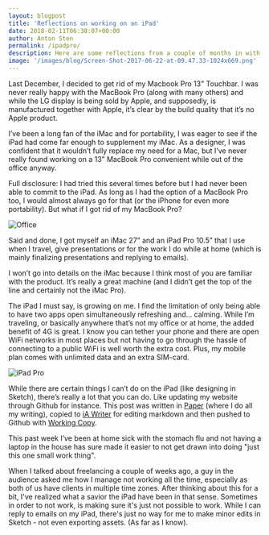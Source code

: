 ```yaml
---
layout: blogpost
title: 'Reflections on working on an iPad'
date: 2018-02-11T06:38:07+00:00
author: Anton Sten
permalink: /ipadpro/
description: Here are some reflections from a couple of months in with the iPad Pro as my travel companion.
image: '/images/blog/Screen-Shot-2017-06-22-at-09.47.33-1024x669.png'
---
```

Last December, I decided to get rid of my Macbook Pro 13" Touchbar. I was never really happy with the MacBook Pro (along with many others) and while the LG display is being sold by Apple, and supposedly, is manufactured together with Apple, it’s clear by the build quality that it’s no Apple product.

I’ve been a long fan of the iMac and for portability, I was eager to see if the iPad had come far enough to supplement my iMac. As a designer, I was confident that it wouldn’t fully replace my need for a Mac, but I’ve never really found working on a 13” MacBook Pro convenient while out of the office anyway.

Full disclosure: I had tried this several times before but I had never been able to commit to the iPad. As long as I had the option of a MacBook Pro too, I would almost always go for that (or the iPhone for even more portability). But what if I got rid of my MacBook Pro?

![Office](/images/blog/office.png)

Said and done, I got myself an iMac 27” and an iPad Pro 10.5” that I use when I travel, give presentations or for the work I do while at home (which is mainly finalizing presentations and replying to emails).

I won’t go into details on the iMac because I think most of you are familiar with the product. It’s really a great machine (and I didn’t get the top of the line and certainly not the iMac Pro).

The iPad I must say, is growing on me. I find the limitation of only being able to have two apps open simultaneously refreshing and… calming. While I’m traveling, or basically anywhere that’s not my office or at home, the added benefit of 4G is great. I know you can tether your phone and there are open WiFi networks in most places but not having to go through the hassle of connecting to a public WiFi is well worth the extra cost. Plus, my mobile plan comes with unlimited data and an extra SIM-card.

![iPad Pro](/images/blog/Screen-Shot-2017-06-22-at-09.47.33-1024x669.png)

While there are certain things I can’t do on the iPad (like designing in Sketch), there’s really a lot that you can do. Like updating my website through Github for instance. This post was written in [Paper](https://paper.dropbox.com) (where I do all my writing), copied to [iA Writer](https://ia.net/writer/) for editing markdown and then pushed to Github with [Working Copy](https://workingcopyapp.com).

This past week I’ve been at home sick with the stomach flu and not having a laptop in the house has sure made it easier to not get drawn into doing "just this one small work thing".

When I talked about freelancing a couple of weeks ago, a guy in the audience asked me how I manage not working all the time, especially as both of us have clients in multiple time zones. After thinking about this for a bit, I've realized what a savior  the iPad have been in that sense. Sometimes in order to not work, is making sure it's just not possible to work. While I can reply to emails on my iPad, there's just no way for me to make minor edits in Sketch - not even exporting assets. (As far as I know).
